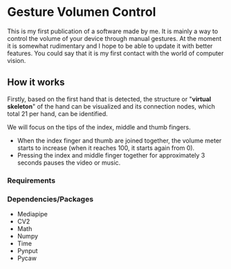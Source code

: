 # Gesture Volumen Control
This is my first publication of a software made by me. It is mainly a way to control the volume of your device through manual gestures. At the moment it is somewhat rudimentary and I hope to be able to update it with better features.   You could say that it is my first contact with the world of computer vision.

## How it works
Firstly, based on the first hand that is detected, the structure or "**virtual skeleton**" of the hand can be visualized and its connection nodes, which total 21 per hand, can be identified.

We will focus on the tips of the index, middle and thumb fingers. 
- When the index finger and thumb are joined together, the volume meter starts to increase (when it reaches 100, it starts again from 0).
- Pressing the index and middle finger together for approximately 3 seconds pauses the video or music.

### Requirements


### Dependencies/Packages
- Mediapipe
- CV2
- Math
- Numpy
- Time
- Pynput
- Pycaw
